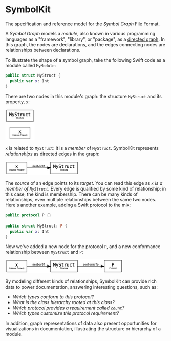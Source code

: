 # SymbolKit 

The specification and reference model for the *Symbol Graph* File Format.

A *Symbol Graph* models a *module*, also known in various programming languages as a "framework", "library", or "package", as a [directed graph](https://en.wikipedia.org/wiki/Directed_graph). In this graph, the nodes are declarations, and the edges connecting nodes are relationships between declarations.

To illustrate the shape of a symbol graph, take the following Swift code as a module called `MyModule`:

```swift
public struct MyStruct {
  public var x: Int
}
```

There are two nodes in this module's graph: the structure `MyStruct` and its property, `x`:

<img src="/Documentation/twonodes.png" width="91px"/>

`x` is related to `MyStruct`: it is a *member* of `MyStruct`. SymbolKit represents *relationships* as directed edges in the graph:

<img src="/Documentation/member.png" width="229px"/>

The *source* of an edge points to its *target*. You can read this edge as *`x` is a member of `MyStruct`*. Every edge is qualified by some kind of relationship; in this case, the kind is membership. There can be many kinds of relationships, even multiple relationships between the same two nodes. Here's another example, adding a Swift protocol to the mix:

```swift
public protocol P {}

public struct MyStruct: P {
  public var x: Int
}
```

Now we've added a new node for the protocol `P`, and a new conformance relationship between `MyStruct` and `P`:

<img src="/Documentation/conforms.png" width="367px"/>

By modeling different kinds of relationships, SymbolKit can provide rich data to power documentation, answering interesting questions, such as:

- *Which types conform to this protocol?*
- *What is the class hierarchy rooted at this class?*
- *Which protocol provides a requirement called `count`?*
- *Which types customize this protocol requirement?*

In addition, graph representations of data also present opportunities for visualizations in documentation, illustrating the structure or hierarchy of a module.

<!-- Copyright (c) 2021 Apple Inc and the Swift Project authors. All Rights Reserved. -->
